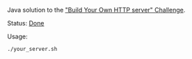 Java solution to the
["Build Your Own HTTP server" Challenge](https://app.codecrafters.io/courses/http-server/overview).

Status: [Done](https://app.codecrafters.io/users/dhconnelly)

Usage:

    ./your_server.sh
